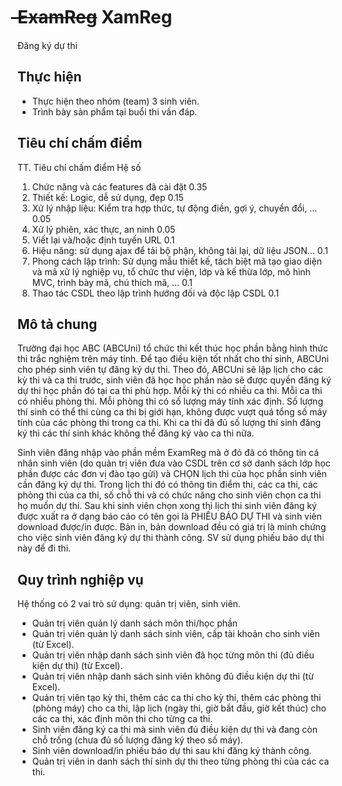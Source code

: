 # ̶<del>ExamReg</del> XamReg
Đăng ký dự thi
## Thực hiện
- Thực hiện theo nhóm (team) 3 sinh viên.
- Trình bày sản phẩm tại buổi thi vấn đáp.
## Tiêu chí chấm điểm
TT. Tiêu chí chấm điểm Hệ số
1. Chức năng và các features đã cài đặt 0.35
2. Thiết kế: Logic, dễ sử dụng, đẹp 0.15
3. Xử lý nhập liệu: Kiểm tra hợp thức, tự động điền, gợi ý, chuyển đổi, ... 0.05
4. Xử lý phiên, xác thực, an ninh 0.05
5. Viết lại và/hoặc định tuyến URL 0.1
6. Hiệu năng: sử dụng ajax để tải bộ phận, không tải lại, dữ liệu JSON... 0.1
7. Phong cách lập trình: Sử dụng mẫu thiết kế, tách biệt mã tạo giao diện và mã xử lý nghiệp vụ, tổ chức thư viện, lớp và kế thừa lớp, mô hình MVC, trình bày mã, chú thích mã, ... 0.1
8. Thao tác CSDL theo lập trình hướng đối và độc lập CSDL 0.1

## Mô tả chung
Trường đại học ABC (ABCUni) tổ chức thi kết thúc học phần bằng hình thức thi trắc nghiệm trên máy tính. Để tạo điều kiện tốt nhất cho thí sinh, ABCUni cho phép sinh viên tự đăng ký dự thi. Theo đó, ABCUni sẽ lập lịch cho các kỳ thi và ca thi trước, sinh viên đã học học phần nào sẽ được quyền đăng ký dự thi học phần đó tại ca thi phù hợp. Mỗi kỳ thi có nhiều ca thi. Mỗi ca thi có nhiều phòng thi. Mỗi phòng thi có số lượng máy tính xác định. Số lượng thí sinh có thể thi cùng ca thi bị giới hạn, không được vượt quá tổng số máy tính của các phòng thi trong ca thi. Khi ca thi đã đủ số lượng thí sinh đăng ký thì các thí sinh khác không thể đăng ký vào ca thi nữa.

Sinh viên đăng nhập vào phần mềm ExamReg mà ở đó đã có thông tin cá nhân sinh viên (do quản trị viên đưa vào CSDL trên cơ sở danh sách lớp học phần được các đơn vị đào tạo gửi) và CHỌN lịch thi của học phần sinh viên cần đăng ký dự thi. Trong lịch thi đó có thông tin điểm thi, các ca thi, các phòng thi của ca thi, số chỗ thi và có chức năng cho sinh viên chọn ca thi họ muốn dự thi. Sau khi sinh viên chọn xong thì lịch thi sinh viên đăng ký được xuất ra ở dạng báo cáo có tên gọi là PHIẾU BÁO DỰ THI và sinh viên download được/in được. Bản in, bản download đều có giá trị là minh chứng cho việc sinh viên đăng ký dự thi thành công. SV sử dụng phiếu báo dự thi này để đi thi.

## Quy trình nghiệp vụ
Hệ thống có 2 vai trò sử dụng: quản trị viên, sinh viên.
- Quản trị viên quản lý danh sách môn thi/học phần
- Quản trị viên quản lý danh sách sinh viên, cấp tài khoản cho sinh viên (từ Excel).
- Quản trị viên nhập danh sách sinh viên đã học từng môn thi (đủ điều kiện dự thi) (từ Excel).
- Quản trị viên nhập danh sách sinh viên không đủ điều kiện dự thi (từ Excel).
- Quản trị viên tạo kỳ thi, thêm các ca thi cho kỳ thi, thêm các phòng thi (phòng máy) cho ca thi, lập lịch (ngày thi, giờ bắt đầu, giờ kết thúc) cho các ca thi, xác định môn thi cho từng ca thi.
- Sinh viên đăng ký ca thi mà sinh viên đủ điều kiện dự thi và đang còn chỗ trống (chưa đủ số lượng đăng ký theo số máy).
- Sinh viên download/in phiếu báo dự thi sau khi đăng ký thành công.
- Quản trị viên in danh sách thí sinh dự thi theo từng phòng thi của các ca thi.
